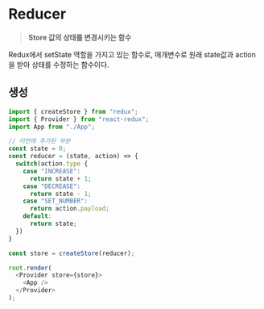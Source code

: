 # Reducer
  > **Store 값의 상태를 변경시키는 함수**

  Redux에서 setState 역할을 가지고 있는 함수로, 매개변수로 원래 state값과 action을 받아 상태를 수정하는 함수이다.

  ## 생성
  ```js
  import { createStore } from "redux";
  import { Provider } from "react-redux";
  import App from "./App";
  
  // 이번에 추가된 부분
  const state = 0;
  const reducer = (state, action) => {
    switch(action.type {
      case "INCREASE":
        return state + 1;
      case "DECREASE":
        return state - 1;
      case "SET_NUMBER":
        return action.payload;
      default:
        return state;
    })
  }

  const store = createStore(reducer);

  root.render(
    <Provider store={store}>
      <App />
    </Provider>
  );
  ```